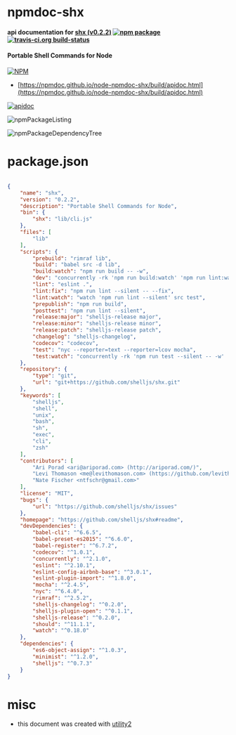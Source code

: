# npmdoc-shx

#### api documentation for  [shx (v0.2.2)](https://github.com/shelljs/shx#readme)  [![npm package](https://img.shields.io/npm/v/npmdoc-shx.svg?style=flat-square)](https://www.npmjs.org/package/npmdoc-shx) [![travis-ci.org build-status](https://api.travis-ci.org/npmdoc/node-npmdoc-shx.svg)](https://travis-ci.org/npmdoc/node-npmdoc-shx)

#### Portable Shell Commands for Node

[![NPM](https://nodei.co/npm/shx.png?downloads=true&downloadRank=true&stars=true)](https://www.npmjs.com/package/shx)

- [https://npmdoc.github.io/node-npmdoc-shx/build/apidoc.html](https://npmdoc.github.io/node-npmdoc-shx/build/apidoc.html)

[![apidoc](https://npmdoc.github.io/node-npmdoc-shx/build/screenCapture.buildCi.browser.%252Ftmp%252Fbuild%252Fapidoc.html.png)](https://npmdoc.github.io/node-npmdoc-shx/build/apidoc.html)

![npmPackageListing](https://npmdoc.github.io/node-npmdoc-shx/build/screenCapture.npmPackageListing.svg)

![npmPackageDependencyTree](https://npmdoc.github.io/node-npmdoc-shx/build/screenCapture.npmPackageDependencyTree.svg)



# package.json

```json

{
    "name": "shx",
    "version": "0.2.2",
    "description": "Portable Shell Commands for Node",
    "bin": {
        "shx": "lib/cli.js"
    },
    "files": [
        "lib"
    ],
    "scripts": {
        "prebuild": "rimraf lib",
        "build": "babel src -d lib",
        "build:watch": "npm run build -- -w",
        "dev": "concurrently -rk 'npm run build:watch' 'npm run lint:watch'",
        "lint": "eslint .",
        "lint:fix": "npm run lint --silent -- --fix",
        "lint:watch": "watch 'npm run lint --silent' src test",
        "prepublish": "npm run build",
        "posttest": "npm run lint --silent",
        "release:major": "shelljs-release major",
        "release:minor": "shelljs-release minor",
        "release:patch": "shelljs-release patch",
        "changelog": "shelljs-changelog",
        "codecov": "codecov",
        "test": "nyc --reporter=text --reporter=lcov mocha",
        "test:watch": "concurrently -rk 'npm run test --silent -- -w' 'npm run lint:watch'"
    },
    "repository": {
        "type": "git",
        "url": "git+https://github.com/shelljs/shx.git"
    },
    "keywords": [
        "shelljs",
        "shell",
        "unix",
        "bash",
        "sh",
        "exec",
        "cli",
        "zsh"
    ],
    "contributors": [
        "Ari Porad <ari@ariporad.com> (http://ariporad.com/)",
        "Levi Thomason <me@levithomason.com> (https://github.com/levithomason)",
        "Nate Fischer <ntfschr@gmail.com>"
    ],
    "license": "MIT",
    "bugs": {
        "url": "https://github.com/shelljs/shx/issues"
    },
    "homepage": "https://github.com/shelljs/shx#readme",
    "devDependencies": {
        "babel-cli": "^6.6.5",
        "babel-preset-es2015": "^6.6.0",
        "babel-register": "^6.7.2",
        "codecov": "^1.0.1",
        "concurrently": "^2.1.0",
        "eslint": "^2.10.1",
        "eslint-config-airbnb-base": "^3.0.1",
        "eslint-plugin-import": "^1.8.0",
        "mocha": "^2.4.5",
        "nyc": "^6.4.0",
        "rimraf": "^2.5.2",
        "shelljs-changelog": "^0.2.0",
        "shelljs-plugin-open": "^0.1.1",
        "shelljs-release": "^0.2.0",
        "should": "^11.1.1",
        "watch": "^0.18.0"
    },
    "dependencies": {
        "es6-object-assign": "^1.0.3",
        "minimist": "^1.2.0",
        "shelljs": "^0.7.3"
    }
}
```



# misc
- this document was created with [utility2](https://github.com/kaizhu256/node-utility2)
